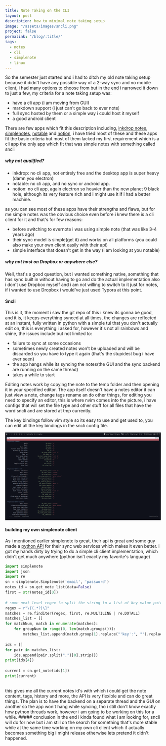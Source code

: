 ```yaml
---
title: Note Taking on the CLI
layout: post
description: how to minimal note taking setup
image: "/assets/images/sncli.png"
project: false
permalink: "/blog/:title/"
tags:
  - notes
  - cli
  - simplenote
  - linux
---
```


So the semester just started and i had to ditch my old note taking setup because
it didn't have any possible way of a 2-way sync and no mobile client, i had many
options to choose from but in the end i narrowed it down to just a few, my
criteria for a note taking setup was:

- have a cli app (i am moving from GUI)
- markdown support (i just can't go back to ever note)
- full sync hosted by them or a simple way i could host it myself
- a good android client

There are few apps which fit this description including, [inkdrop notes](https://inkdrop.app/),
[simplenotes](https://simplenote.com/), [notable](https://github.com/notable/notable) and [notion](https://www.notion.so/), i have tried most of
these and these apps fit the
basic criteria but most of them lacked my first requirement which is a cli app
the only app which fit that was simple notes with something called sncli

##### why not qualified?

- inkdrop: no cli app, not entirely free and the desktop app is super heavy
  (damn you electron)
- notable: no cli app, and no sync or android app.
- notion: no cli app, again electron so heavier than the new planet 9 black hole,
  although its very feature rich and i might use it if i had a better
  machine.

as you can see most of these apps have their strengths and flaws, but for me
simple notes was the obvious choice even before i knew there is a cli client for
it and that's for few reasons:

- before switching to evernote i was using simple note (that was like 3-4 years
  ago)
- their sync model is simple(get it) and works on all platforms (you could also
  make your own client easily with their api)
- simple interface that doesn't get in the way (i am looking at you notable)

##### why not host on Dropbox or anywhere else?

Well, that's a good question, but i wanted something native, something that has
sync built in without having to go and do the actual implementation also i don't use Dropbox
myself and i am not willing to switch to it just for notes, if i wanted to use
Dropbox i would've just used Typora at this point.

#### Sncli

This is it, the moment i saw the git repo of this i knew its gonna be good, and
it is, it keeps everything synced at all times, the changes are reflected at an
instant, fully written in python with a simple tui that you don't actually edit
on, this is everything i asked for, however it's not all rainbows and shine, the
issues include but not limited to:

- failure to sync at some occasions
- sometimes newly created notes won't be uploaded and will be discarded so you
  have to type it again (that's the stupidest bug i have ever seen)
- the app hangs while its syncing the notes(the GUI and the sync backend are
  running on the same thread)
- takes a while to start

Editing notes work by copying the note to the temp folder and then opening it in
your specified editor.
The app itself doesn't have a notes editor it can just view a note, change tags
rename an do other things, for editing you need to specify an editor, this is
where nvim comes into the picture, i have configs that will set the file type
and other stuff for all files that have the word sncli and are stored at tmp
currently.

The key bindings follow vim style so its easy to use and get used to, you can
edit all the key bindings in the sncli config file.

<img src="/assets/images/bindings.png" alt="keyboard shortcuts">

#### building my own simplenote client

As i mentioned earlier simplenote is great, their api is great and some guy made
a [python API](https://github.com/mrtazz/simplenote.py) for their sync web services which makes it even better.
i got my hands dirty by trying to do a simple cli client implementation, which
didn't get much anywhere (python isn't exactly my favorite's language)

```python
import simplenote
import json
import re
sn = simplenote.Simplenote('email', 'password')
notes_id = sn.get_note_list(data=False)
first = str(notes_id[0])

# some next level regex to split the string to a list of key value pairs (pls dont touch ma spaghet)
regex = r"\{(.*?)\}"
matches = re.finditer(regex, first, re.MULTILINE | re.DOTALL)
matches_list = []
for matchNum, match in enumerate(matches):
    for groupNum in range(0, len(match.groups())):
        matches_list.append(match.group(1).replace("'key':", "").replace("'version':", "").replace("'", ""))

ids = []
for pair in matches_list:
    ids.append(pair.split(",")[0].strip())
print(ids[4])

current = sn.get_note(ids[1])
print(current)
```

<br>
this gives me all the current notes id's with which i could get the note
content, tags, history and more, the API is very flexible and can do great
things.
The plan is to have the backend on a separate thread and the GUI on another so
the app won't hang while syncing, tho i still don't know exactly how python
threads work, however i am going to be working on this for a while.
##### conclusion
in the end i kinda found what i am looking for, sncli will do for now but i am
still on the search for something that's more stable while at the same time
working on my own cli client which if actually becomes something big i might
release otherwise lets pretend it didn't happened.
